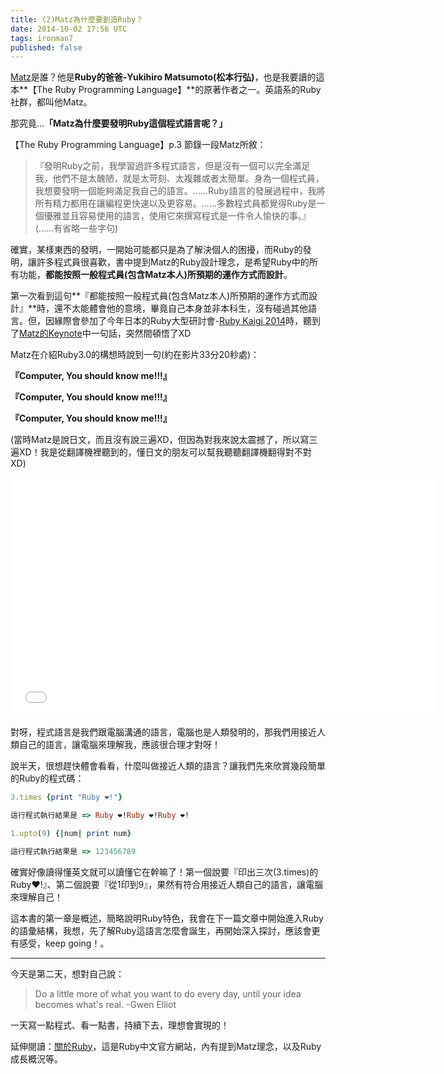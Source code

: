 ```yaml
---
title: (2)Matz為什麼要創造Ruby？
date: 2014-10-02 17:56 UTC
tags: ironman7
published: false
---
```


[Matz](https://twitter.com/yukihiro_matz)是誰？他是**Ruby的爸爸-Yukihiro Matsumoto(松本行弘)**，也是我要讀的這本**【The Ruby Programming Language】**的原著作者之一。英語系的Ruby社群，都叫他Matz。

那究竟...**「Matz為什麼要發明Ruby這個程式語言呢？」**

【The Ruby Programming Language】p.3 節錄一段Matz所敘：

>『發明Ruby之前，我學習過許多程式語言，但是沒有一個可以完全滿足我，他們不是太醜陋，就是太苛刻、太複雜或者太簡單。身為一個程式員，我想要發明一個能夠滿足我自己的語言。......Ruby語言的發展過程中，我將所有精力都用在讓編程更快速以及更容易。......多數程式員都覺得Ruby是一個優雅並且容易使用的語言，使用它來撰寫程式是一件令人愉快的事。』(......有省略一些字句)

確實，某樣東西的發明，一開始可能都只是為了解決個人的困擾，而Ruby的發明，讓許多程式員很喜歡，書中提到Matz的Ruby設計理念，是希望Ruby中的所有功能，**都能按照一般程式員(包含Matz本人)所預期的運作方式而設計**。

第一次看到這句**『都能按照一般程式員(包含Matz本人)所預期的運作方式而設計』**時，還不太能體會他的意境，畢竟自己本身並非本科生，沒有碰過其他語言。但，因緣際會參加了今年日本的Ruby大型研討會-[Ruby Kaigi 2014](http://rubykaigi.org/2014)時，聽到了[Matz的Keynote](http://rubykaigi.org/2014/presentation/S-YukihiroMatzMatsumoto)中一句話，突然間頓悟了XD

Matz在介紹Ruby3.0的構想時說到一句(約在影片33分20秒處)：

**『Computer, You should know me!!!』**

**『Computer, You should know me!!!』**

**『Computer, You should know me!!!』**

(當時Matz是說日文，而且沒有說三遍XD，但因為對我來說太震撼了，所以寫三遍XD！我是從翻譯機裡聽到的，懂日文的朋友可以幫我聽聽翻譯機翻得對不對XD)

<iframe style="margin:0 auto;" width="680" height="383" src="//www.youtube.com/embed/zt56zjNf84Q" frameborder="0" allowfullscreen></iframe>

對呀，程式語言是我們跟電腦溝通的語言，電腦也是人類發明的，那我們用接近人類自己的語言，讓電腦來理解我，應該很合理才對呀！

說半天，很想趕快體會看看，什麼叫做接近人類的語言？讓我們先來欣賞幾段簡單的Ruby的程式碼：

~~~ruby
3.times {print "Ruby ❤!"}

這行程式執行結果是 => Ruby ❤!Ruby ❤!Ruby ❤!
~~~

~~~ruby
1.upto(9) {|num| print num}

這行程式執行結果是 => 123456789
~~~


確實好像讀得懂英文就可以讀懂它在幹嘛了！第一個說要『印出三次(3.times)的Ruby❤!』、第二個說要『從1印到9』，果然有符合用接近人類自己的語言，讓電腦來理解自己！

這本書的第一章是概述，簡略說明Ruby特色，我會在下一篇文章中開始進入Ruby的語彙結構，我想，先了解Ruby這語言怎麼會誕生，再開始深入探討，應該會更有感受，keep going！。

---

今天是第二天，想對自己說：

>Do a little more of what you want to do every day, until your idea becomes what's real. -Gwen Elliot

一天寫一點程式、看一點書，持續下去，理想會實現的！


延伸閱讀：[關於Ruby](https://www.ruby-lang.org/zh_tw/about/)，這是Ruby中文官方網站，內有提到Matz理念，以及Ruby成長概況等。
